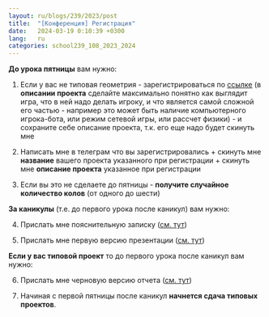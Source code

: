 ```yaml
---
layout: ru/blogs/239/2023/post
title:  "[Конференция] Регистрация"
date:   2024-03-19 0:10:39 +0300
lang:   ru
categories: school239_108_2023_2024
---
```


**До урока пятницы** вам нужно:

1) Если у вас не типовая геометрия - зарегистрироваться по [ссылке](https://239.ru/conf-informatics) (в **описании проекта** сделайте максимально понятно как выглядит игра, что в ней надо делать игроку, и что является самой сложной его частью - например это может быть наличие компьютерного игрока-бота, или режим сетевой игры, или рассчет физики) - и сохраните себе описание проекта, т.к. его еще надо будет скинуть мне

2) Написать мне в телеграм что вы зарегистрировались + скинуть мне **название** вашего проекта указанного при регистрации + скинуть мне **описание проекта** указанное при регистрации

3) Если вы это не сделаете до пятницы - **получите случайное количество колов** (от одного до шести)

**За каникулы** (т.е. до первого урока после каникул) вам нужно:

4) Прислать мне пояснительную записку ([см. тут](https://polarnick.com/blogs/239/2023/school239_108_2023_2024/2024/03/17/projects_docs.html))

5) Прислать мне первую версию презентации ([см. тут](https://polarnick.com/blogs/239/2023/school239_108_2023_2024/2024/03/17/projects_docs.html))

**Если у вас типовой проект** то до первого урока после каникул вам нужно:

6) Прислать мне черновую версию отчета ([см. тут](https://polarnick.com/blogs/239/2023/school239_108_2023_2024/2024/03/17/projects_docs.html))

7) Начиная с первой пятницы после каникул **начнется сдача типовых проектов**. 
